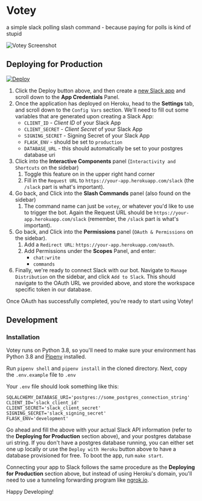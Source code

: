 # Votey

a simple slack polling slash command - because paying for polls is kind of stupid

![Votey Screenshot](https://user-images.githubusercontent.com/1365665/87252413-a9d07100-c427-11ea-9cc0-751902c99062.png)

## Deploying for Production

[![Deploy](https://www.herokucdn.com/deploy/button.svg)](https://heroku.com/deploy)

1. Click the Deploy button above, and then create a [new Slack app](https://api.slack.com/apps) and scroll down to the **App Credentials** Panel.
1. Once the application has deployed on Heroku, head to the **Settings** tab, and scroll down to the `Config Vars` section. We'll need to fill out some variables that are generated upon creating a Slack App:
    - `CLIENT_ID` - _Client ID_ of your Slack App
    - `CLIENT_SECRET` - _Client Secret_ of your Slack App
    - `SIGNING_SECRET` - Signing Secret of your Slack App
    - `FLASK_ENV` - should be set to `production`
    - `DATABASE_URL` - this should automatically be set to your postgres database uri
1. Click into the **Interactive Components** panel (`Interactivity and Shortcuts` on the sidebar)
    1. Toggle this feature on in the upper right hand corner
    1. Fill in the `Request URL` to `https://your-app.herokuapp.com/slack` (the `/slack` part is what's important).
1. Go back, and Click into the **Slash Commands** panel (also found on the sidebar)
    1. The command name can just be `votey`, or whatever you'd like to use to trigger the bot. Again the Request URL should be `https://your-app.herokuapp.com/slack` (remember, the `/slack` part is what's important).
1. Go back, and Click into the **Permissions** panel (`OAuth & Permissions` on the sidebar).
    1. Add a `Redirect URL`: `https://your-app.herokuapp.com/oauth`.
    1. Add Permissions under the **Scopes** Panel, and enter:
        - `chat:write`
        - `commands`
1. Finally, we're ready to connect Slack with our bot. Navigate to `Manage Distribution` on the sidebar, and click `Add to Slack`. This should navigate to the OAuth URL we provided above, and store the workspace specific token in our database.

Once OAuth has successfully completed, you're ready to start using Votey!

## Development
### Installation
Votey runs on Python 3.8, so you'll need to make sure your environment has Python 3.8 and [Pipenv](https://pipenv.readthedocs.io/en/latest/) installed.

Run `pipenv shell` and `pipenv install` in the cloned directory.
Next, copy the `.env.example` file to `.env`

Your `.env` file should look something like this:

```
SQLALCHEMY_DATABASE_URI='postgres://some_postgres_connection_string'
CLIENT_ID='slack_client_id'
CLIENT_SECRET='slack_client_secret'
SIGNING_SECRET='slack_signing_secret'
FLASK_ENV='development'
```

Go ahead and fill the above with your actual Slack API information (refer to the **Deploying for Production** section above), and your postgres database uri string. If you don't have a postgres database running, you can either set one up locally or use the `Deploy with Heroku` button above to have a database provisioned for free. To boot the app, run `make start`.

Connecting your app to Slack follows the same procedure as the **Deploying for Production** section above, but instead of using Heroku's domain, you'll need to use a tunneling forwarding program like [ngrok.io](http://ngrok.io/).

Happy Developing!